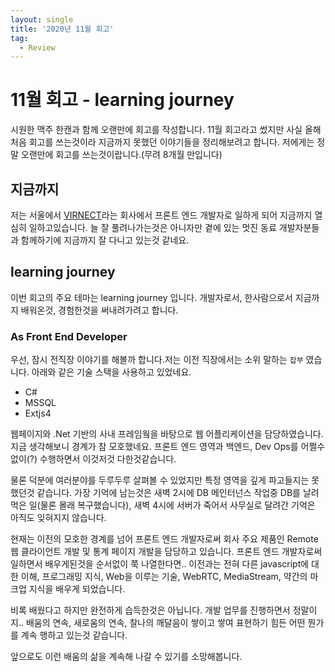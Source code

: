 ```yaml
---
layout: single
title: '2020년 11월 회고'
tag:
  - Review
---
```


# 11월 회고 - learning journey

시원한 맥주 한캔과 함께 오랜만에 회고를 작성합니다. 11월 회고라고 썼지만 사실 올해 처음 회고를 쓰는것이라 지금까지 못했던 이야기들을 정리해보려고 합니다. 저에게는 정말 오랜만에 회고를 쓰는것이랍니다.(무려 8개월 만입니다)

## 지금까지

저는 서울에서 [VIRNECT](https://www.virnect.com/)라는 회사에서 프론트 엔드 개발자로 일하게 되어 지금까지 열심히 일하고있습니다. 늘 잘 풀려나가는것은 아니자만 곁에 있는 멋진 동료 개발자분들과 함께하기에 지금까지 잘 다니고 있는것 같네요.

## learning journey

이번 회고의 주요 테마는 learning journey 입니다. 개발자로서, 한사람으로서 지금까지 배워온것, 경험한것을 써내려가려고 합니다.

### As Front End Developer

우선, 잠시 전직장 이야기를 해볼까 합니다.저는 이전 직장에서는 소위 말하는 `잡부` 였습니다. 아래와 같은 기술 스택을 사용하고 있었네요.

- C#
- MSSQL
- Extjs4

웹페이지와 .Net 기반의 사내 프레임웤을 바탕으로 웹 어플리케이션을 담당하였습니다. 지금 생각해보니 경계가 참 모호했네요. 프론트 엔드 영역과 백엔드, Dev Ops를 어쩔수 없이(?) 수행하면서 이것저것 다한것같습니다.

물론 덕분에 여러분야를 두루두루 살펴볼 수 있었지만 특정 영역을 깊게 파고들지는 못했던것 같습니다. 가장 기억에 남는것은 새벽 2시에 DB 메인터넌스 작업중 DB를 날려먹은 일(물론 몰래 복구했습니다), 새벽 4시에 서버가 죽어서 사무실로 달려간 기억은 아직도 잊혀지지 않습니다.

현재는 이전의 모호한 경계를 넘어 프론트 엔드 개발자로써 회사 주요 제품인 Remote 웹 클라이언트 개발 및 통계 페이지 개발을 담당하고 있습니다. 프론트 엔드 개발자로써 일하면서 배우게된것을 순서없이 쭉 나열한다면.. 이전과는 전혀 다른 javascript에 대한 이해, 프로그래밍 지식, Web을 이루는 기술, WebRTC, MediaStream, 약간의 마크업 지식을 배우게 되었습니다.

비록 배웠다고 하지만 완전하게 습득한것은 아닙니다. 개발 업무를 진행하면서 정말이지.. 배움의 연속, 새로움의 연속, 찰나의 깨달음이 쌓이고 쌓여 표현하기 힘든 어떤 뭔가를 계속 행하고 있는것 같습니다.

앞으로도 이런 배움의 삶을 계속해 나갈 수 있기를 소망해봅니다.
